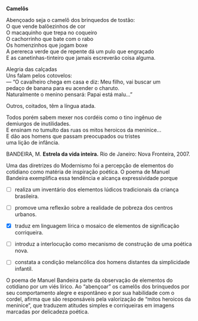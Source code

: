 

**Camelôs**

Abençoado seja o camelô dos brinquedos de tostão:\
O que vende balõezinhos de cor\
O macaquinho que trepa no coqueiro\
O cachorrinho que bate com o rabo\
Os homenzinhos que jogam boxe\
A perereca verde que de repente dá um pulo que engraçado\
E as canetinhas-tinteiro que jamais escreverão coisa alguma.

Alegria das calçadas\
Uns falam pelos cotovelos:\
— “O cavalheiro chega em casa e diz: Meu filho, vai buscar um\
pedaço de banana para eu acender o charuto.\
Naturalmente o menino pensará: Papai está malu...”

Outros, coitados, têm a língua atada.

Todos porém sabem mexer nos cordéis como o tino ingênuo de\
demiurgos de inutilidades.\
E ensinam no tumulto das ruas os mitos heroicos da meninice...\
E dão aos homens que passam preocupados ou tristes\
uma lição de infância.

BANDEIRA, M. **Estrela da vida inteira.** Rio de Janeiro: Nova Fronteira, 2007.

Uma das diretrizes do Modernismo foi a percepção de elementos do cotidiano como matéria de inspiração poética. O poema de Manuel Bandeira exemplifica essa tendência e alcança expressividade porque



- [ ] realiza um inventário dos elementos lúdicos tradicionais da criança brasileira.
- [ ] promove uma reflexão sobre a realidade de pobreza dos centros urbanos.
- [x] traduz em linguagem lírica o mosaico de elementos de significação corriqueira.
- [ ] introduz a interlocução como mecanismo de construção de uma poética nova.
- [ ] constata a condição melancólica dos homens distantes da simplicidade infantil.


O poema de Manuel Bandeira parte da observação de elementos do cotidiano por um viés lírico. Ao “abençoar” os camelôs dos brinquedos por seu comportamento alegre e espontâneo e por sua habilidade com o cordel, afirma que são responsáveis pela valorização de “mitos heroicos da meninice”, que traduzem atitudes simples e corriqueiras em imagens marcadas por delicadeza poética.

        